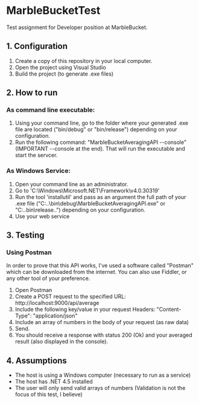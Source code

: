 # MarbleBucketTest
Test assignment for Developer position at MarbleBucket.

## 1. Configuration

1. Create a copy of this repository in your local computer.
2. Open the project using Visual Studio
3. Build the project (to generate .exe files)

## 2. How to run

### As command line executable:

1. Using your command line, go to the folder where your generated .exe file are located ("bin/debug" or "bin/release") depending on your configuration.
2. Run the following command: "MarbleBucketAveragingAPI --console" (IMPORTANT --console at the end). That will run the executable and start the servcer.

### As Windows Service:

1. Open your command line as an administrator. 
2. Go to 'C:\Windows\Microsoft.NET\Framework\v4.0.30319'
3. Run the tool 'installutil' and pass as an argument the full path of your .exe file ("C:\..\bin\debug\MarbleBucketAveragingAPI.exe" or "C:\..bin\release\..") depending on your configuration.
4. Use your web service


## 3. Testing

### Using Postman

In order to prove that this API works, I've used a software called "Postman" which can be downloaded from the internet. You can also use Fiddler, or any other tool of your preference.

1. Open Postman
2. Create a POST request to the specified URL: http://localhost:9000/api/average
3. Include the following key/value in your request Headers: "Content-Type": "application/json"
4. Include an array of numbers in the body of your request (as raw data)
5. Send.
6. You should receive a response with status 200 (Ok) and your averaged result (also displayed in the console).

## 4. Assumptions

- The host is using a Windows computer (necessary to run as a service)
- The host has .NET 4.5 installed
- The user will only send valid arrays of numbers (Validation is not the focus of this test, I believe)